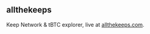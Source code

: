 allthekeeps
-----------

Keep Network & tBTC explorer, live at [allthekeeps.com](https://allthekeeps.com).
